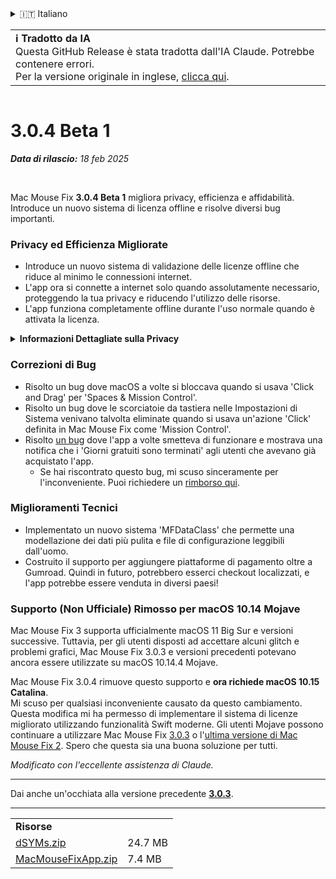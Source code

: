 <details>
<summary>🇮🇹 Italiano</summary>

[🇬🇧 English (GitHub Release)](https://github.com/noah-nuebling/mac-mouse-fix/releases/tag/3.0.4-Beta-1)\
[🇦🇩 Català](https://redirect.macmousefix.com/?target=mmf-release&tag=3.0.4-Beta-1&locale=ca)\
[🇩🇪 Deutsch](https://redirect.macmousefix.com/?target=mmf-release&tag=3.0.4-Beta-1&locale=de)\
[🇪🇸 Español](https://redirect.macmousefix.com/?target=mmf-release&tag=3.0.4-Beta-1&locale=es)\
[🇫🇷 Français](https://redirect.macmousefix.com/?target=mmf-release&tag=3.0.4-Beta-1&locale=fr)\
[🇮🇩 Indonesia](https://redirect.macmousefix.com/?target=mmf-release&tag=3.0.4-Beta-1&locale=id)\
**🇮🇹 Italiano**\
[🇭🇺 Magyar](https://redirect.macmousefix.com/?target=mmf-release&tag=3.0.4-Beta-1&locale=hu)\
[🇳🇱 Nederlands](https://redirect.macmousefix.com/?target=mmf-release&tag=3.0.4-Beta-1&locale=nl)\
[🇵🇱 Polski](https://redirect.macmousefix.com/?target=mmf-release&tag=3.0.4-Beta-1&locale=pl)\
[🇧🇷 Português (Brasil)](https://redirect.macmousefix.com/?target=mmf-release&tag=3.0.4-Beta-1&locale=pt-BR)\
[🇵🇹 Português (Portugal)](https://redirect.macmousefix.com/?target=mmf-release&tag=3.0.4-Beta-1&locale=pt-PT)\
[🇷🇴 Română](https://redirect.macmousefix.com/?target=mmf-release&tag=3.0.4-Beta-1&locale=ro)\
[🇸🇪 Svenska](https://redirect.macmousefix.com/?target=mmf-release&tag=3.0.4-Beta-1&locale=sv)\
[🇻🇳 Tiếng Việt](https://redirect.macmousefix.com/?target=mmf-release&tag=3.0.4-Beta-1&locale=vi)\
[🇹🇷 Türkçe](https://redirect.macmousefix.com/?target=mmf-release&tag=3.0.4-Beta-1&locale=tr)\
[🇨🇿 Čeština](https://redirect.macmousefix.com/?target=mmf-release&tag=3.0.4-Beta-1&locale=cs)\
[🇬🇷 Ελληνικά](https://redirect.macmousefix.com/?target=mmf-release&tag=3.0.4-Beta-1&locale=el)\
[🇷🇺 Русский](https://redirect.macmousefix.com/?target=mmf-release&tag=3.0.4-Beta-1&locale=ru)\
[🇺🇦 Українська](https://redirect.macmousefix.com/?target=mmf-release&tag=3.0.4-Beta-1&locale=uk)\
[🇮🇱 עברית](https://redirect.macmousefix.com/?target=mmf-release&tag=3.0.4-Beta-1&locale=he)\
[🇸🇦 العربية](https://redirect.macmousefix.com/?target=mmf-release&tag=3.0.4-Beta-1&locale=ar)\
[🇮🇳 हिन्दी](https://redirect.macmousefix.com/?target=mmf-release&tag=3.0.4-Beta-1&locale=hi)\
[🇹🇭 ไทย](https://redirect.macmousefix.com/?target=mmf-release&tag=3.0.4-Beta-1&locale=th)\
[🇨🇳 中文 (简体)](https://redirect.macmousefix.com/?target=mmf-release&tag=3.0.4-Beta-1&locale=zh-Hans)\
[🇨🇳 中文 (繁體)](https://redirect.macmousefix.com/?target=mmf-release&tag=3.0.4-Beta-1&locale=zh-Hant)\
[🇭🇰 中文（香港)](https://redirect.macmousefix.com/?target=mmf-release&tag=3.0.4-Beta-1&locale=zh-HK)\
[🇯🇵 日本語](https://redirect.macmousefix.com/?target=mmf-release&tag=3.0.4-Beta-1&locale=ja)\
[🇰🇷 한국어](https://redirect.macmousefix.com/?target=mmf-release&tag=3.0.4-Beta-1&locale=ko)\
[Help translate Mac Mouse Fix to different languages!](https://github.com/noah-nuebling/mac-mouse-fix/discussions/731)
</details>
<table align=><td>
<b>ℹ️ Tradotto da IA</b><br>
Questa GitHub Release è stata tradotta dall'IA Claude. Potrebbe contenere errori.<br>
Per la versione originale in inglese, <a href="https://github.com/noah-nuebling/mac-mouse-fix/releases/tag/3.0.4-Beta-1">clicca qui</a>.
</td></table>

<table></table>

# 3.0.4 Beta 1
***Data di rilascio:** 18 feb 2025*

<br>

Mac Mouse Fix **3.0.4 Beta 1** migliora privacy, efficienza e affidabilità.\
Introduce un nuovo sistema di licenza offline e risolve diversi bug importanti.

### Privacy ed Efficienza Migliorate

- Introduce un nuovo sistema di validazione delle licenze offline che riduce al minimo le connessioni internet.
- L'app ora si connette a internet solo quando assolutamente necessario, proteggendo la tua privacy e riducendo l'utilizzo delle risorse.
- L'app funziona completamente offline durante l'uso normale quando è attivata la licenza.

<details>
<summary><b>Informazioni Dettagliate sulla Privacy</b></summary>
Le versioni precedenti convalidavano le licenze online ad ogni avvio, potenzialmente permettendo la memorizzazione dei log di connessione da parte di server di terze parti (GitHub e Gumroad). Il nuovo sistema elimina le connessioni non necessarie – dopo l'attivazione iniziale della licenza, si connette a internet solo se i dati della licenza locale sono corrotti.
<br><br>
Anche se non ho mai registrato personalmente alcun comportamento degli utenti, il sistema precedente teoricamente permetteva ai server di terze parti di registrare indirizzi IP e tempi di connessione. Gumroad poteva anche registrare la tua chiave di licenza e potenzialmente correlarla a qualsiasi informazione personale registrata su di te al momento dell'acquisto di Mac Mouse Fix.
<br><br>
Non avevo considerato questi sottili problemi di privacy quando ho costruito il sistema di licenze originale, ma ora Mac Mouse Fix è il più privato e libero da internet possibile!
<br><br>
Vedi anche <a href=https://gumroad.com/privacy>l'informativa sulla privacy di Gumroad</a> e questo mio <a href=https://github.com/noah-nuebling/mac-mouse-fix/issues/976#issuecomment-2140955801>commento su GitHub</a>.

</details>

### Correzioni di Bug

- Risolto un bug dove macOS a volte si bloccava quando si usava 'Click and Drag' per 'Spaces & Mission Control'.
- Risolto un bug dove le scorciatoie da tastiera nelle Impostazioni di Sistema venivano talvolta eliminate quando si usava un'azione 'Click' definita in Mac Mouse Fix come 'Mission Control'.
- Risolto [un bug](https://github.com/noah-nuebling/mac-mouse-fix/issues?q=state%3Aopen%20label%3A%22%27Free%20days%20are%20over%27%20bug%22) dove l'app a volte smetteva di funzionare e mostrava una notifica che i 'Giorni gratuiti sono terminati' agli utenti che avevano già acquistato l'app.
    - Se hai riscontrato questo bug, mi scuso sinceramente per l'inconveniente. Puoi richiedere un [rimborso qui](https://redirect.macmousefix.com/?message=&target=mmf-apply-for-refund&locale=it).

### Miglioramenti Tecnici

- Implementato un nuovo sistema 'MFDataClass' che permette una modellazione dei dati più pulita e file di configurazione leggibili dall'uomo.
- Costruito il supporto per aggiungere piattaforme di pagamento oltre a Gumroad. Quindi in futuro, potrebbero esserci checkout localizzati, e l'app potrebbe essere venduta in diversi paesi!

### Supporto (Non Ufficiale) Rimosso per macOS 10.14 Mojave

Mac Mouse Fix 3 supporta ufficialmente macOS 11 Big Sur e versioni successive. Tuttavia, per gli utenti disposti ad accettare alcuni glitch e problemi grafici, Mac Mouse Fix 3.0.3 e versioni precedenti potevano ancora essere utilizzate su macOS 10.14.4 Mojave.

Mac Mouse Fix 3.0.4 rimuove questo supporto e **ora richiede macOS 10.15 Catalina**.\
Mi scuso per qualsiasi inconveniente causato da questo cambiamento. Questa modifica mi ha permesso di implementare il sistema di licenze migliorato utilizzando funzionalità Swift moderne. Gli utenti Mojave possono continuare a utilizzare Mac Mouse Fix [3.0.3](https://redirect.macmousefix.com/?target=mmf-release&tag=3.0.3&locale=it) o l'[ultima versione di Mac Mouse Fix 2](https://redirect.macmousefix.com/?target=mmf2-latest&locale=it). Spero che questa sia una buona soluzione per tutti.

*Modificato con l'eccellente assistenza di Claude.*

---

Dai anche un'occhiata alla versione precedente [**3.0.3**](https://redirect.macmousefix.com/?target=mmf-release&tag=3.0.3&locale=it).

---

<table align="start">
<tr>
    <td colspan=2>
        <b>Risorse</b>
    </td>
</tr>
<tr>
    <td><a href="https://github.com/noah-nuebling/mac-mouse-fix/releases/download/3.0.4-Beta-1/dSYMs.zip">dSYMs.zip</a></td>
    <td>24.7 MB</td>
</tr>
<tr>
    <td><a href="https://github.com/noah-nuebling/mac-mouse-fix/releases/download/3.0.4-Beta-1/MacMouseFixApp.zip">MacMouseFixApp.zip</a></td>
    <td>7.4 MB</td>
</tr>
</table>